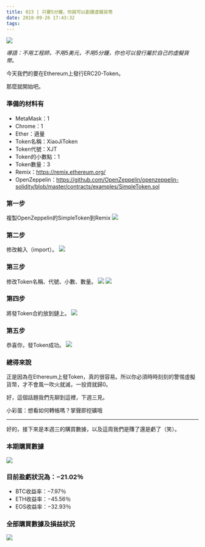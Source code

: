 ```yaml
---
title: 023 | 只要5分鐘，你就可以創建虛擬貨幣
date: 2018-09-26 17:43:32
tags:
---
```

![](https://firebasestorage.googleapis.com/v0/b/blog-1f60b.appspot.com/o/23.001.png?alt=media&token=b9b5fba9-8443-4688-a720-4689f572ef59)

*導語：不用工程師，不用5美元，不用5分鐘，你也可以發行屬於自己的虛擬貨幣。*

今天我們的要在Ethereum上發行ERC20-Token。

那麼就開始吧。

### 準備的材料有
- MetaMask：1
- Chrome：1
- Ether：適量
- Token名稱：XiaoJiToken
- Token代號：XJT
- Token的小數點：1
- Token數量：3
- Remix：https://remix.ethereum.org/
- OpenZeppelin：https://github.com/OpenZeppelin/openzeppelin-solidity/blob/master/contracts/examples/SimpleToken.sol

### 第一步
複製OpenZeppelin的SimpleToken到Remix
![](https://firebasestorage.googleapis.com/v0/b/blog-1f60b.appspot.com/o/023-p1.gif?alt=media&token=db85f778-a872-46d2-97ca-69f6845c209e)

### 第二步
修改輸入（import）。
![](https://firebasestorage.googleapis.com/v0/b/blog-1f60b.appspot.com/o/023-p2.gif?alt=media&token=1557bf6e-746e-4460-a355-0b64f1e2a321)

### 第三步
修改Token名稱、代號、小數、數量。
![](https://firebasestorage.googleapis.com/v0/b/blog-1f60b.appspot.com/o/023-p3.png?alt=media&token=60ec560f-c9a4-4a6c-b079-04c0cc9751cd)
![](https://firebasestorage.googleapis.com/v0/b/blog-1f60b.appspot.com/o/023-p4.gif?alt=media&token=d21c6acc-4827-4623-9646-3419ff484f63)

### 第四步
將發Token合約放到鏈上。
![](https://firebasestorage.googleapis.com/v0/b/blog-1f60b.appspot.com/o/023-p5.gif?alt=media&token=008d3b10-f7f1-4843-acea-a7a6397b18ee)

### 第五步
恭喜你，發Token成功。
![](https://firebasestorage.googleapis.com/v0/b/blog-1f60b.appspot.com/o/023-p5.gif?alt=media&token=008d3b10-f7f1-4843-acea-a7a6397b18ee)

### 總得來說
正是因為在Ethereum上發Token，真的很容易。所以你必須時時刻刻的警惕虛擬貨幣，才不會風一吹火就滅，一投資就歸0。

好，這個話題我們先聊到這裡，下週三見。

小彩蛋：想看如何轉帳嗎？掌聲即挖礦哦


******

好的，接下來是本週三的購買數據，以及這周我們是賺了還是虧了（笑）。


### 本期購買數據
![](https://firebasestorage.googleapis.com/v0/b/blog-1f60b.appspot.com/o/%E8%B4%AD%E4%B9%B0%E6%95%B0%E6%8D%AE023.png?alt=media&token=2a14846d-2874-4d44-b889-ac37cb6f1fc2)

### 目前盈虧狀況為：−21.02％
- BTC收益率：−7.97％
- ETH收益率：−45.56％
- EOS收益率：−32.93％

### 全部購買數據及損益狀況
![](https://firebasestorage.googleapis.com/v0/b/blog-1f60b.appspot.com/o/%E5%85%A8%E9%83%A8%E8%B4%AD%E4%B9%B0%E6%95%B0%E6%8D%AE%E5%8F%8A%E6%8D%9F%E7%9B%8A%E7%8A%B6%E5%86%B5023.png?alt=media&token=c7cec7c7-89f8-4c42-b7a5-8749eeb7f2cc)